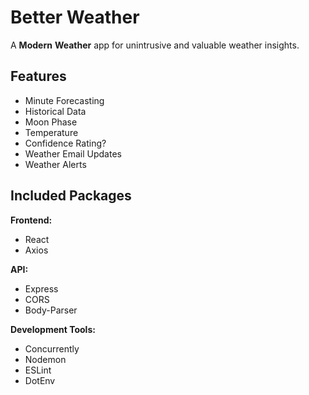 # Better Weather

A **Modern** **Weather** app for unintrusive and valuable weather insights.

## Features

- Minute Forecasting
- Historical Data
- Moon Phase
- Temperature
- Confidence Rating?
- Weather Email Updates
- Weather Alerts

## Included Packages

**Frontend:**

- React
- Axios

**API:**

- Express
- CORS
- Body-Parser

**Development Tools:**

- Concurrently
- Nodemon
- ESLint
- DotEnv

